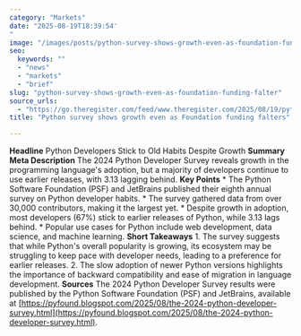 ```yaml
---
category: "Markets"
date: "2025-08-19T18:39:54'"
image: "/images/posts/python-survey-shows-growth-even-as-foundation-funding-falter.jpg"
seo:
  keywords: ""
  - "news"
  - "markets"
  - "brief"
slug: "python-survey-shows-growth-even-as-foundation-funding-falter"
source_urls:
  - "https://go.theregister.com/feed/www.theregister.com/2025/08/19/python_survey/"
title: "Python survey shows growth even as Foundation funding falters"

---
```


**Headline** Python Developers Stick to Old Habits Despite Growth  **Summary Meta Description** The 2024 Python Developer Survey reveals growth in the programming language's adoption, but a majority of developers continue to use earlier releases, with 3.13 lagging behind.  **Key Points**  * The Python Software Foundation (PSF) and JetBrains published their eighth annual survey on Python developer habits. * The survey gathered data from over 30,000 contributors, making it the largest yet. * Despite growth in adoption, most developers (67%) stick to earlier releases of Python, while 3.13 lags behind. * Popular use cases for Python include web development, data science, and machine learning.  **Short Takeaways**  1. The survey suggests that while Python's overall popularity is growing, its ecosystem may be struggling to keep pace with developer needs, leading to a preference for earlier releases. 2. The slow adoption of newer Python versions highlights the importance of backward compatibility and ease of migration in language development.  **Sources** The 2024 Python Developer Survey results were published by the Python Software Foundation (PSF) and JetBrains, available at [https://pyfound.blogspot.com/2025/08/the-2024-python-developer-survey.html](https://pyfound.blogspot.com/2025/08/the-2024-python-developer-survey.html).